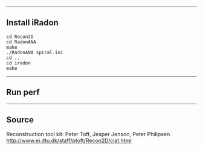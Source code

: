 
------------------------------
Install iRadon
------------------------------

	cd Recon2D
	cd RadonANA
	make
	./RadonANA spiral.ini
	cd ..
	cd iradon
	make

------------------------------
Run perf
------------------------------

------------------------------
Source
------------------------------

Reconstruction tool kit: Peter Toft, Jesper Jenson, Peter Philipsen
	http://www.ei.dtu.dk/staff/ptoft/Recon2D/clat.html
